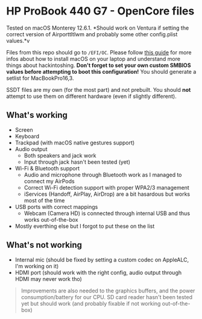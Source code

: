 # HP ProBook 440 G7 - OpenCore files

Tested on macOS Monterey 12.6.1. *Should work on Ventura if setting the correct version of Airporttltlwm and probably some other config.plist values.*v 

Files from this repo should go to ``/EFI/OC``. Please follow [this guide](https://dortania.github.io/OpenCore-Install-Guide) for more infos about how to install macOS on your laptop and understand more things about hackintoshing. **Don't forget to set your own custom SMBIOS values before attempting to boot this configuration!** You should generate a setlist for MacBookPro16,3.

SSDT files are my own (for the most part) and not prebuilt. You should **not** attempt to use them on different hardware (even if slightly different).

## What's working

 - Screen
 - Keyboard
 - Trackpad (with macOS native gestures support)
 - Audio output 
   * Both speakers and jack work
   * Input through jack hasn't been tested (yet)
 - Wi-Fi & Bluetooth support
   * Audio and microphone through Bluetooth work as I managed to connect my AirPods
   * Correct Wi-Fi detection support with proper WPA2/3 management
   * iServices (Handoff, AirPlay, AirDrop) are a bit hasardous but works most of the time
 - USB ports with correct mappings
   * Webcam (Camera HD) is connected through internal USB and thus works out-of-the-box
 - Mostly everthing else but I forgot to put these on the list

## What's not working

 - Internal mic (should be fixed by setting a custom codec on AppleALC, I'm working on it)
 - HDMI port (should work with the right config, audio output through HDMI may never work tho)
 
> Improvements are also needed to the graphics buffers, and the power consumption/battery for our CPU. SD card reader hasn't been tested yet but should work (and probably fixable if not working out-of-the-box)